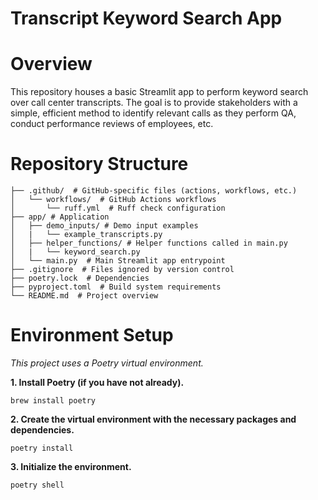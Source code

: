 # Transcript Keyword Search App

# Overview
This repository houses a basic Streamlit app to perform keyword search over call center 
transcripts. The goal is to provide stakeholders with a simple, efficient method to identify 
relevant calls as they perform QA, conduct performance reviews of employees, etc.

# Repository Structure
```
├── .github/  # GitHub-specific files (actions, workflows, etc.)
│   └── workflows/  # GitHub Actions workflows
│       └── ruff.yml  # Ruff check configuration
├── app/ # Application
│   ├── demo_inputs/ # Demo input examples
│   |   └── example_transcripts.py
│   ├── helper_functions/ # Helper functions called in main.py
│   |   └── keyword_search.py
│   └── main.py  # Main Streamlit app entrypoint
├── .gitignore  # Files ignored by version control
├── poetry.lock  # Dependencies
├── pyproject.toml  # Build system requirements
└── README.md  # Project overview
```

# Environment Setup
*This project uses a Poetry virtual environment.*

**1. Install Poetry (if you have not already).**
```
brew install poetry
```

**2. Create the virtual environment with the necessary packages and dependencies.**
```
poetry install
```

**3. Initialize the environment.**
```
poetry shell
```